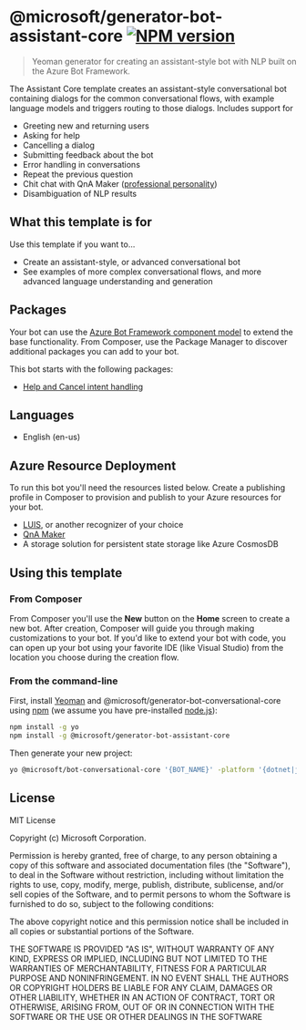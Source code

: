 # @microsoft/generator-bot-assistant-core [![NPM version][npm-image]][npm-url]

> Yeoman generator for creating an assistant-style bot with NLP built on the Azure Bot Framework.

The Assistant Core template creates an assistant-style conversational bot containing dialogs for the common conversational flows, with example language models and triggers routing to those dialogs. Includes support for

- Greeting new and returning users
- Asking for help
- Cancelling a dialog
- Submitting feedback about the bot
- Error handling in conversations
- Repeat the previous question
- Chit chat with QnA Maker ([professional personality](https://docs.microsoft.com/en-us/azure/cognitive-services/qnamaker/how-to/chit-chat-knowledge-base?tabs=v1))
- Disambiguation of NLP results

## What this template is for

Use this template if you want to...

- Create an assistant-style, or advanced conversational bot
- See examples of more complex conversational flows, and more advanced language understanding and generation

## Packages

Your bot can use the [Azure Bot Framework component model](https://aka.ms/ComponentTemplateDocumentation) to extend the base functionality. From Composer, use the Package Manager to discover additional packages you can add to your bot.

This bot starts with the following packages:

- [Help and Cancel intent handling](https://www.nuget.org/packages/Microsoft.Bot.Components.HelpAndCancel/)

## Languages

- English (en-us)

## Azure Resource Deployment

To run this bot you'll need the resources listed below. Create a publishing profile in Composer to provision and publish to your Azure resources for your bot.

- [LUIS][luis], or another recognizer of your choice
- [QnA Maker](https://docs.microsoft.com/en-us/azure/cognitive-services/qnamaker/overview/overview)
- A storage solution for persistent state storage like Azure CosmosDB

## Using this template

### From Composer

From Composer you'll use the **New** button on the **Home** screen to create a new bot. After creation, Composer will guide you through making customizations to your bot. If you'd like to extend your bot with code, you can open up your bot using your favorite IDE (like Visual Studio) from the location you choose during the creation flow.

### From the command-line

First, install [Yeoman](http://yeoman.io) and @microsoft/generator-bot-conversational-core using [npm](https://www.npmjs.com/) (we assume you have pre-installed [node.js](https://nodejs.org/)):

```bash
npm install -g yo
npm install -g @microsoft/generator-bot-assistant-core
```

Then generate your new project:

```bash
yo @microsoft/bot-conversational-core '{BOT_NAME}' -platform '{dotnet|js}' -integrations '{functions|webapp}'
```

## License

MIT License

Copyright (c) Microsoft Corporation.

Permission is hereby granted, free of charge, to any person obtaining a copy
of this software and associated documentation files (the "Software"), to deal
in the Software without restriction, including without limitation the rights
to use, copy, modify, merge, publish, distribute, sublicense, and/or sell
copies of the Software, and to permit persons to whom the Software is
furnished to do so, subject to the following conditions:

The above copyright notice and this permission notice shall be included in all
copies or substantial portions of the Software.

THE SOFTWARE IS PROVIDED "AS IS", WITHOUT WARRANTY OF ANY KIND, EXPRESS OR
IMPLIED, INCLUDING BUT NOT LIMITED TO THE WARRANTIES OF MERCHANTABILITY,
FITNESS FOR A PARTICULAR PURPOSE AND NONINFRINGEMENT. IN NO EVENT SHALL THE
AUTHORS OR COPYRIGHT HOLDERS BE LIABLE FOR ANY CLAIM, DAMAGES OR OTHER
LIABILITY, WHETHER IN AN ACTION OF CONTRACT, TORT OR OTHERWISE, ARISING FROM,
OUT OF OR IN CONNECTION WITH THE SOFTWARE OR THE USE OR OTHER DEALINGS IN THE
SOFTWARE

[npm-image]: https://badge.fury.io/js/%40microsoft%2Fgenerator-bot-adaptive.svg
[npm-url]: https://www.npmjs.com/package/@microsoft/generator-bot-adaptive
[composer]: https://github.com/microsoft/botframework-composer
[yeoman]: https://yeoman.io
[npm]: https://npmjs.com
[nodejs]: https://nodejs.org/
[luis]: https://docs.microsoft.com/en-us/azure/cognitive-services/luis/what-is-luis
